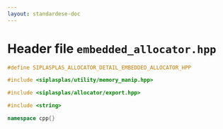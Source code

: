 ```yaml
---
layout: standardese-doc
---
```


# Header file `embedded_allocator.hpp`

``` cpp
#define SIPLASPLAS_ALLOCATOR_DETAIL_EMBEDDED_ALLOCATOR_HPP 

#include <siplasplas/utility/memory_manip.hpp>

#include <siplasplas/allocator/export.hpp>

#include <string>

namespace cpp{}
```

